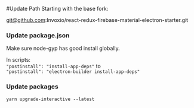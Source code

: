 #Update Path
Starting with the base fork: 

git@github.com:Invoxio/react-redux-firebase-material-electron-starter.git

### Update package.json
Make sure node-gyp has good install globally.

In scripts: <br>
```"postinstall": "install-app-deps"``` to <br>
```"postinstall": "electron-builder install-app-deps"```

### Update packages
```yarn upgrade-interactive --latest```

